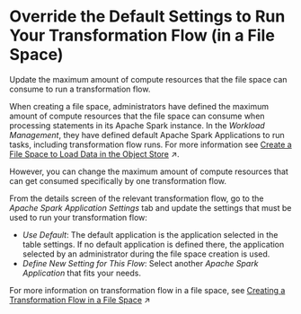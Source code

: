 <!-- loioe5c4ac8ab3bf4573b86cd4f4f3118c16 -->

# Override the Default Settings to Run Your Transformation Flow \(in a File Space\)

Update the maximum amount of compute resources that the file space can consume to run a transformation flow.

When creating a file space, administrators have defined the maximum amount of compute resources that the file space can consume when processing statements in its Apache Spark instance. In the *Workload Management*, they have defined default Apache Spark Applications to run tasks, including transformation flow runs. For more information see [Create a File Space to Load Data in the Object Store](https://help.sap.com/viewer/935116dd7c324355803d4b85809cec97/DEV_CURRENT/en-US/947444683e524cfd9169d7671b72ba0c.html "Create a file space and allocate compute resources to it. File spaces are intended for loading and preparing large quantities of data in an inexpensive inbound staging area and are stored in the SAP Datasphere object store.") :arrow_upper_right:.

However, you can change the maximum amount of compute resources that can get consumed specifically by one transformation flow.

From the details screen of the relevant transformation flow, go to the *Apache Spark Application Settings* tab and update the settings that must be used to run your transformation flow:

-   *Use Default*: The default application is the application selected in the table settings. If no default application is defined there, the application selected by an administrator during the file space creation is used.
-   *Define New Setting for This Flow*: Select another *Apache Spark Application* that fits your needs.

For more information on transformation flow in a file space, see [Creating a Transformation Flow in a File Space](https://help.sap.com/viewer/24f836070a704022a40c15442163e5cf/DEV_CURRENT/en-US/b917baf0431343bea8381fa37e12eeb8.html "Create transformation flows with local tables (file), shared local tables, and shared remote tables on a Delta Share runtime as sources, apply various transformations, and store the resulted dataset into another local table (file).") :arrow_upper_right:

